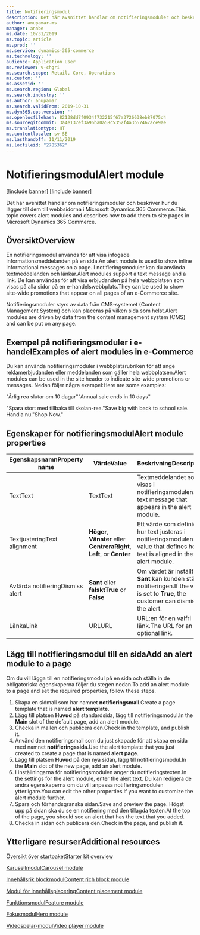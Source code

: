 ```yaml
---
title: Notifieringsmodul
description: Det här avsnittet handlar om notifieringsmoduler och beskriver hur du lägger till dem till webbsidorna i Microsoft Dynamics 365 Commerce.
author: anupamar-ms
manager: annbe
ms.date: 10/31/2019
ms.topic: article
ms.prod: ''
ms.service: dynamics-365-commerce
ms.technology: ''
audience: Application User
ms.reviewer: v-chgri
ms.search.scope: Retail, Core, Operations
ms.custom: ''
ms.assetid: ''
ms.search.region: Global
ms.search.industry: ''
ms.author: anupamar
ms.search.validFrom: 2019-10-31
ms.dyn365.ops.version: ''
ms.openlocfilehash: 82138dd7f0934f732215f67a3726638eb87075d4
ms.sourcegitcommit: 3a4e137ef3a96ba0a58c5352f4a3b57467ace9ae
ms.translationtype: HT
ms.contentlocale: sv-SE
ms.lasthandoff: 11/11/2019
ms.locfileid: "2785362"
---
```

# <a name="alert-module"></a><span data-ttu-id="5a4d1-103">Notifieringsmodul</span><span class="sxs-lookup"><span data-stu-id="5a4d1-103">Alert module</span></span>

[!include [banner](includes/preview-banner.md)]
[!include [banner](includes/banner.md)]

<span data-ttu-id="5a4d1-104">Det här avsnittet handlar om notifieringsmoduler och beskriver hur du lägger till dem till webbsidorna i Microsoft Dynamics 365 Commerce.</span><span class="sxs-lookup"><span data-stu-id="5a4d1-104">This topic covers alert modules and describes how to add them to site pages in Microsoft Dynamics 365 Commerce.</span></span>

## <a name="overview"></a><span data-ttu-id="5a4d1-105">Översikt</span><span class="sxs-lookup"><span data-stu-id="5a4d1-105">Overview</span></span>

<span data-ttu-id="5a4d1-106">En notifieringsmodul används för att visa infogade informationsmeddelanden på en sida.</span><span class="sxs-lookup"><span data-stu-id="5a4d1-106">An alert module is used to show inline informational messages on a page.</span></span> <span data-ttu-id="5a4d1-107">I notifieringsmoduler kan du använda textmeddelanden och länkar.</span><span class="sxs-lookup"><span data-stu-id="5a4d1-107">Alert modules support a text message and a link.</span></span> <span data-ttu-id="5a4d1-108">De kan användas för att visa erbjudanden på hela webbplatsen som visas på alla sidor på en e-handelswebbplats.</span><span class="sxs-lookup"><span data-stu-id="5a4d1-108">They can be used to show site-wide promotions that appear on all pages of an e-Commerce site.</span></span> 

<span data-ttu-id="5a4d1-109">Notifieringsmoduler styrs av data från CMS-systemet (Content Management System) och kan placeras på vilken sida som helst.</span><span class="sxs-lookup"><span data-stu-id="5a4d1-109">Alert modules are driven by data from the content management system (CMS) and can be put on any page.</span></span>

## <a name="examples-of-alert-modules-in-e-commerce"></a><span data-ttu-id="5a4d1-110">Exempel på notifieringsmoduler i e-handel</span><span class="sxs-lookup"><span data-stu-id="5a4d1-110">Examples of alert modules in e-Commerce</span></span>

<span data-ttu-id="5a4d1-111">Du kan använda notifieringsmoduler i webbplatsrubriken för att ange reklamerbjudanden eller meddelanden som gäller hela webbplatsen.</span><span class="sxs-lookup"><span data-stu-id="5a4d1-111">Alert modules can be used in the site header to indicate site-wide promotions or messages.</span></span> <span data-ttu-id="5a4d1-112">Nedan följer några exempel:</span><span class="sxs-lookup"><span data-stu-id="5a4d1-112">Here are some examples:</span></span>

<span data-ttu-id="5a4d1-113">"Årlig rea slutar om 10 dagar"</span><span class="sxs-lookup"><span data-stu-id="5a4d1-113">"Annual sale ends in 10 days"</span></span>

<span data-ttu-id="5a4d1-114">"Spara stort med tillbaka till skolan-rea.</span><span class="sxs-lookup"><span data-stu-id="5a4d1-114">"Save big with back to school sale.</span></span> <span data-ttu-id="5a4d1-115">Handla nu."</span><span class="sxs-lookup"><span data-stu-id="5a4d1-115">Shop Now."</span></span>

## <a name="alert-module-properties"></a><span data-ttu-id="5a4d1-116">Egenskaper för notifieringsmodul</span><span class="sxs-lookup"><span data-stu-id="5a4d1-116">Alert module properties</span></span>

| <span data-ttu-id="5a4d1-117">Egenskapsnamn</span><span class="sxs-lookup"><span data-stu-id="5a4d1-117">Property name</span></span>  | <span data-ttu-id="5a4d1-118">Värde</span><span class="sxs-lookup"><span data-stu-id="5a4d1-118">Value</span></span>                              | <span data-ttu-id="5a4d1-119">Beskrivning</span><span class="sxs-lookup"><span data-stu-id="5a4d1-119">Description</span></span> |
|----------------|------------------------------------|-------------|
| <span data-ttu-id="5a4d1-120">Text</span><span class="sxs-lookup"><span data-stu-id="5a4d1-120">Text</span></span>           | <span data-ttu-id="5a4d1-121">Text</span><span class="sxs-lookup"><span data-stu-id="5a4d1-121">Text</span></span>                               | <span data-ttu-id="5a4d1-122">Textmeddelandet som visas i notifieringsmodulen.</span><span class="sxs-lookup"><span data-stu-id="5a4d1-122">The text message that appears in the alert module.</span></span> |
| <span data-ttu-id="5a4d1-123">Textjustering</span><span class="sxs-lookup"><span data-stu-id="5a4d1-123">Text alignment</span></span> | <span data-ttu-id="5a4d1-124">**Höger**, **Vänster** eller **Centrera**</span><span class="sxs-lookup"><span data-stu-id="5a4d1-124">**Right**, **Left**, or **Center**</span></span> | <span data-ttu-id="5a4d1-125">Ett värde som definierar hur text justeras i notifieringsmodulen.</span><span class="sxs-lookup"><span data-stu-id="5a4d1-125">A value that defines how text is aligned in the alert module.</span></span> |
| <span data-ttu-id="5a4d1-126">Avfärda notifiering</span><span class="sxs-lookup"><span data-stu-id="5a4d1-126">Dismiss alert</span></span>  | <span data-ttu-id="5a4d1-127">**Sant** eller **falskt**</span><span class="sxs-lookup"><span data-stu-id="5a4d1-127">**True** or **False**</span></span>              | <span data-ttu-id="5a4d1-128">Om värdet är inställt på **Sant** kan kunden stänga notifieringen.</span><span class="sxs-lookup"><span data-stu-id="5a4d1-128">If the value is set to **True**, the customer can dismiss the alert.</span></span> |
| <span data-ttu-id="5a4d1-129">Länka</span><span class="sxs-lookup"><span data-stu-id="5a4d1-129">Link</span></span>           | <span data-ttu-id="5a4d1-130">URL</span><span class="sxs-lookup"><span data-stu-id="5a4d1-130">URL</span></span>                                | <span data-ttu-id="5a4d1-131">URL:en för en valfri länk.</span><span class="sxs-lookup"><span data-stu-id="5a4d1-131">The URL for an optional link.</span></span> |

## <a name="add-an-alert-module-to-a-page"></a><span data-ttu-id="5a4d1-132">Lägg till notifieringsmodul till en sida</span><span class="sxs-lookup"><span data-stu-id="5a4d1-132">Add an alert module to a page</span></span> 

<span data-ttu-id="5a4d1-133">Om du vill lägga till en notifieringsmodul på en sida och ställa in de obligatoriska egenskaperna följer du stegen nedan.</span><span class="sxs-lookup"><span data-stu-id="5a4d1-133">To add an alert module to a page and set the required properties, follow these steps.</span></span>

1. <span data-ttu-id="5a4d1-134">Skapa en sidmall som har namnet **notifieringsmall**.</span><span class="sxs-lookup"><span data-stu-id="5a4d1-134">Create a page template that is named **alert template**.</span></span>
1. <span data-ttu-id="5a4d1-135">Lägg till platsen **Huvud** på standardsida, lägg till notifieringsmodul.</span><span class="sxs-lookup"><span data-stu-id="5a4d1-135">In the **Main** slot of the default page, add an alert module.</span></span>
1. <span data-ttu-id="5a4d1-136">Checka in mallen och publicera den.</span><span class="sxs-lookup"><span data-stu-id="5a4d1-136">Check in the template, and publish it.</span></span> 
1. <span data-ttu-id="5a4d1-137">Använd den notifieringsmall som du just skapade för att skapa en sida med namnet **notifieringssida**.</span><span class="sxs-lookup"><span data-stu-id="5a4d1-137">Use the alert template that you just created to create a page that is named **alert page**.</span></span> 
1. <span data-ttu-id="5a4d1-138">Lägg till platsen **Huvud** på den nya sidan, lägg till notifieringsmodul.</span><span class="sxs-lookup"><span data-stu-id="5a4d1-138">In the **Main** slot of the new page, add an alert module.</span></span>
1. <span data-ttu-id="5a4d1-139">I inställningarna för notifieringsmodulen anger du notifieringstexten.</span><span class="sxs-lookup"><span data-stu-id="5a4d1-139">In the settings for the alert module, enter the alert text.</span></span> <span data-ttu-id="5a4d1-140">Du kan redigera de andra egenskaperna om du vill anpassa notifieringsmodulen ytterligare.</span><span class="sxs-lookup"><span data-stu-id="5a4d1-140">You can edit the other properties if you want to customize the alert module further.</span></span>
1. <span data-ttu-id="5a4d1-141">Spara och förhandsgranska sidan.</span><span class="sxs-lookup"><span data-stu-id="5a4d1-141">Save and preview the page.</span></span> <span data-ttu-id="5a4d1-142">Högst upp på sidan ska du se en notifiering med den tillagda texten.</span><span class="sxs-lookup"><span data-stu-id="5a4d1-142">At the top of the page, you should see an alert that has the text that you added.</span></span>
1. <span data-ttu-id="5a4d1-143">Checka in sidan och publicera den.</span><span class="sxs-lookup"><span data-stu-id="5a4d1-143">Check in the page, and publish it.</span></span> 

## <a name="additional-resources"></a><span data-ttu-id="5a4d1-144">Ytterligare resurser</span><span class="sxs-lookup"><span data-stu-id="5a4d1-144">Additional resources</span></span>

[<span data-ttu-id="5a4d1-145">Översikt över startpaket</span><span class="sxs-lookup"><span data-stu-id="5a4d1-145">Starter kit overview</span></span>](starter-kit-overview.md)

[<span data-ttu-id="5a4d1-146">Karusellmodul</span><span class="sxs-lookup"><span data-stu-id="5a4d1-146">Carousel module</span></span>](add-carousel.md)

[<span data-ttu-id="5a4d1-147">Innehållsrik blockmodul</span><span class="sxs-lookup"><span data-stu-id="5a4d1-147">Content rich block module</span></span>](add-content-rich-block.md)

[<span data-ttu-id="5a4d1-148">Modul för innehållsplacering</span><span class="sxs-lookup"><span data-stu-id="5a4d1-148">Content placement module</span></span>](add-content-placement-modules.md)

[<span data-ttu-id="5a4d1-149">Funktionsmodul</span><span class="sxs-lookup"><span data-stu-id="5a4d1-149">Feature module</span></span>](add-feature-module.md)

[<span data-ttu-id="5a4d1-150">Fokusmodul</span><span class="sxs-lookup"><span data-stu-id="5a4d1-150">Hero module</span></span>](add-hero-module.md)

[<span data-ttu-id="5a4d1-151">Videospelar-modul</span><span class="sxs-lookup"><span data-stu-id="5a4d1-151">Video player module</span></span>](add-video-player.md)
